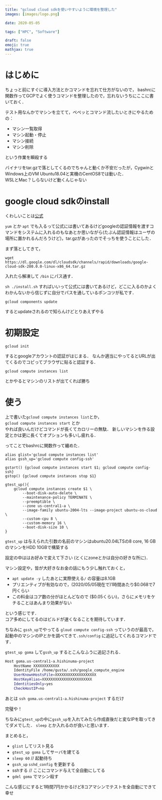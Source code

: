 ```yaml
---
title: "gcloud cloud sdkを使いやすいように環境を整理した"
images: [images/logo.png]

date: 2020-05-05

tags: ["HPC", "Software"]

draft: false
emoji: true
mathjax: true
---
```


# はじめに
ちょっと前にすぐに導入方法とかコマンドを忘れて仕方がないので，
bashrcに関数作ってGCPでよく使うコマンドを整理したので，忘れないうちにここに書いておく．

テスト用なんかでマシンを立てて，ペペッとコマンド流したいときにやるための：
- マシン一覧取得
- マシン起動・停止
- マシン接続
- マシン削除

という作業を瞬殺する

バイナリをtar.gzで落としてくるのでちゃんと動くか不安だったが，CygwinとWindows上のVM Ubuntu18.04と実機のCentOS8では動いた．\
WSLとMac？しらないけど動くんじゃない

# google cloud sdkのinstall

くわしいことは[公式](https://cloud.google.com/sdk/install?hl=ja)

`yum` とか `apt` でも入るって公式には書いてあるけどgoogleの認証情報を渡すコマンドをシステムに入れるのもなあとか思いながら(たぶん認証情報はユーザの場所に置かれるんだろうけど)，tar.gzがあったのでそっちを使うことにした．

まず落としてきて，

```
wget https://dl.google.com/dl/cloudsdk/channels/rapid/downloads/google-cloud-sdk-280.0.0-linux-x86_64.tar.gz
```

入れたら解凍して `/bin` にパス通す．

`sh ./install.sh` すればいいって公式には書いてあるけど，どこに入るのかよくわかんないから信じずに自分でパスを通しているポンコツが私です．

```
gcloud components update
```

するとupdateされるので知らんけどとりあえずやる

# 初期設定
```
gcloud init
```

するとgoogleアカウントの認証がはじまる．
なんか適当にやってるとURLが出てくるのでコピってブラウザに貼ると認証する．

```
gcloud compute instances list
```

とかやるとマシンのリストが出てくれば勝ち

#  使う

上で書いた`gcloud compute instances list`とか，\
`gcloud compute instances start` とか\
やれば良いんだけどコマンドが長くてカロリーの無駄．
新しいマシンを作る設定とかは更に長くてオプションも多いし疲れる．

ってことでbashrcに関数作って纏めた．

```
alias glist='gcloud compute instances list'
alias gssh_up='gcloud compute config-ssh'

gstart() {gcloud compute instances start $1; gcloud compute config-ssh}
gstop() {gcloud compute instances stop $1}

gtest_up(){
	gcloud compute instances create $1 \
		--boot-disk-auto-delete \
		--maintenance-policy TERMINATE \
		--preemptible \
		--zone us-central1-a \
		--image-family ubuntu-2004-lts --image-project ubuntu-os-cloud \
		--custom-cpu 8 \
		--custom-memory 16 \
		--boot-disk-size 10 \
}
```

`gtest_up` は与えられた引数の名前のマシンはubuntu20.04LTSの8 core, 16 GBのマシンをHDD 10GBで構築する

設定の中ははお好みで変えて下さい (とくにzoneとかは自分の好きな所に)．

マシン設定や，皆が大好きなお金の話にもう少し触れておくと，

- `apt update -y` したあとに実際使える`/` の容量は8.1GB
- プリエンティブが有効なので，(2020/05/05現在で)1時間あたり$0.068で7円くらい
- この料金はコア数の分がほとんどなので ($0.05くらい)，さらにメモリをケチることはあんまり効果がない

という感じです．\
コア多めにしてるのはビルドが速くなることを期待しています．

ちなみに `gssh_up`でやってる `gloud compute config-ssh` っていうのが最高で，
起動中のマシンのIPとかを調べてきて`.ssh/config` に追記してくれるコマンドです．

`gtest_up goma` して`gssh_up` するとこんなふうに追記される．

```bash
Host goma.us-central1-a.hishinuma-project
    HostName XXXXXXXXXXXX
    IdentityFile /home/gusta/.ssh/google_compute_engine
    UserKnownHostsFile=XXXXXXXXXXXXXXXXXXX
    HostKeyAlias=XXXXXXXXXXXXXXXXXXXXXXX
    IdentitiesOnly=yes
    CheckHostIP=no
```

あとは `ssh goma.us-central1-a.hishinuma-project` するだけ

完璧や！

ちなみに`gtest_up`の中に`gssh_up`を入れてみたら作成直後だと変なIPを取ってきてダメでした．
`sleep` とか入れるのが良いと思います．

まとめると，
- `glist` してリスト見る
- `gtest_up goma` してサーバを建てる
- `sleep 60` // 起動待ち
- `gssh_up` `sshd_config` を更新する
- sshする // ここにコマンド与えて全自動にしてる
- `gdel goma` でマシン殺す

こんな感じにすると1時間7円かかるけど8コアマシンでテストを全自動にできて幸せ
